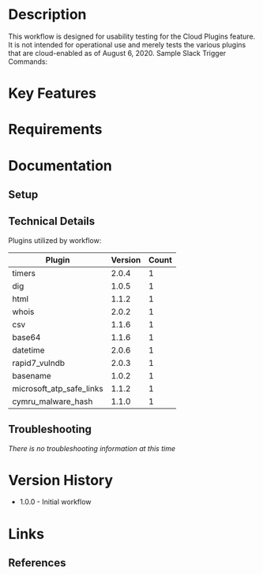 # Description

This workflow is designed for usability testing for the Cloud Plugins feature. It is not intended for operational use and merely tests the various plugins that are cloud-enabled as of August 6, 2020.
Sample Slack Trigger Commands:

# Key Features

# Requirements

# Documentation

## Setup

## Technical Details

Plugins utilized by workflow:

|Plugin|Version|Count|
|----|----|--------|
|timers|2.0.4|1|
|dig|1.0.5|1|
|html|1.1.2|1|
|whois|2.0.2|1|
|csv|1.1.6|1|
|base64|1.1.6|1|
|datetime|2.0.6|1|
|rapid7_vulndb|2.0.3|1|
|basename|1.0.2|1|
|microsoft_atp_safe_links|1.1.2|1|
|cymru_malware_hash|1.1.0|1|

## Troubleshooting

_There is no troubleshooting information at this time_

# Version History

* 1.0.0 - Initial workflow

# Links

## References
